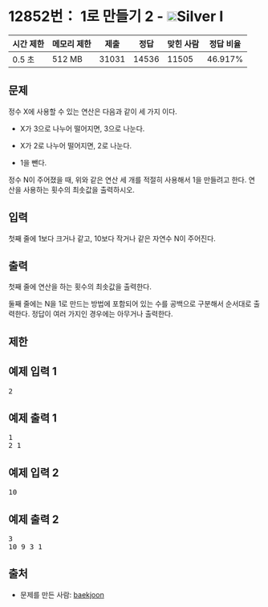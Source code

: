 # 12852번： 1로 만들기 2 - <img src="https://static.solved.ac/tier_small/10.svg" style="height:20px" />Silver I


| 시간 제한 | 메모리 제한 | 제출 | 정답 | 맞힌 사람 | 정답 비율 |
| --- | --- | --- | --- | --- | --- |
| 0.5 초 | 512 MB | 31031 | 14536 | 11505 | 46.917% |


## 문제


정수 X에 사용할 수 있는 연산은 다음과 같이 세 가지 이다.

- X가 3으로 나누어 떨어지면, 3으로 나눈다.

- X가 2로 나누어 떨어지면, 2로 나눈다.

- 1을 뺀다.


정수 N이 주어졌을 때, 위와 같은 연산 세 개를 적절히 사용해서 1을 만들려고 한다. 연산을 사용하는 횟수의 최솟값을 출력하시오.




## 입력


첫째 줄에 1보다 크거나 같고, 10보다 작거나 같은 자연수 N이 주어진다.



## 출력


첫째 줄에 연산을 하는 횟수의 최솟값을 출력한다.

둘째 줄에는 N을 1로 만드는 방법에 포함되어 있는 수를 공백으로 구분해서 순서대로 출력한다. 정답이 여러 가지인 경우에는 아무거나 출력한다.




## 제한




## 예제 입력 1


<pre>2
</pre>


## 예제 출력 1


<pre>1
2 1
</pre>




## 예제 입력 2


<pre>10
</pre>


## 예제 출력 2


<pre>3
10 9 3 1
</pre>






## 출처


- 문제를 만든 사람: [baekjoon](/user/baekjoon)




